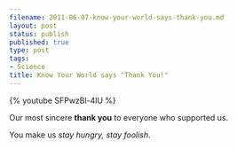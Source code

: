 ```yaml
--- 
filename: 2011-06-07-know-your-world-says-thank-you.md
layout: post
status: publish
published: true
type: post
tags: 
- Science
title: Know Your World says "Thank You!"
---
```

{% youtube SFPwzBl-4lU %}

Our most sincere <strong>thank you</strong> to everyone who supported us.

You make us <em>stay hungry, stay foolish</em>.
